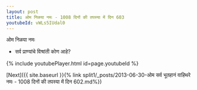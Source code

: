 ```yaml
---
layout: post
title: ओम निळया नमः - 1008 दिनों की तपस्या में दिन 603
youtubeId: vWLs5IUdal0
---
```

 
 
 ओम निळया नमः  
 
 -  सर्व प्राण्यांचे विश्रांती कोण आहे? 
 
  
 
  
 
 
 
 
 
 


{% include youtubePlayer.html id=page.youtubeId %}
 
[Next]({{ site.baseurl }}{% link  split1/_posts/2013-06-30-ओम सर्व भूतहानं वाहिथरे नमः - 1008 दिनों की तपस्या में दिन 602.md%})
 
